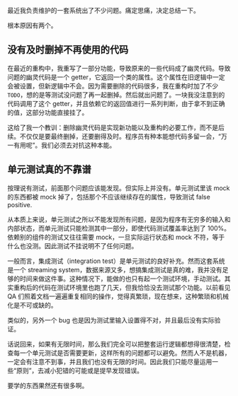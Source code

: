 最近我负责维护的一套系统出了不少问题。痛定思痛，决定总结一下。

根本原因有两个。

## 没有及时删掉不再使用的代码

在最近的重构中，我重写了一部分功能，导致原来的一些代码成了幽灵代码。导致问题的幽灵代码是一个 getter，它返回一个类的属性。这个属性在旧逻辑中一定会被设置，但新逻辑中不会。因为需要删除的代码很多，我在重构时加了不少 `TODO`，想的是等测试没问题了再一起删掉。然后就出问题了。一块我没注意到的代码调用了这个 getter，并且依赖它的返回值进行一系列判断，由于拿不到正确的值，这部分功能直接挂了。

这给了我一个教训：删除幽灵代码是实现新功能以及重构的必要工作，而不是后续。不仅仅是要最终删掉，还要删得及时。程序员有种本能想代码多留一会，“万一有用呢”。我们必须去对抗这种本能。

## 单元测试真的不靠谱

按理说有测试，前面那个问题应该能发现。但实际上并没有。单元测试里该 mock 的东西都被 mock 掉了，包括那个不应该继续存在的属性，导致测试 false positive.

从本质上来说，单元测试之所以不能发现所有问题，是因为程序有无穷多的输入和内部状态，而单元测试只能检测其中一部分，即使代码测试覆盖率达到了 100%。依赖别的组件的测试又往往需要 mock，一旦实际运行状态和 mock 不符，等于什么也没测。因此测试不挂说明不了任何问题。

一般而言，集成测试（integration test）是单元测试的良好补充。然而这套系统是一个 streaming system，数据来源又多，想搞集成测试是真的难，我并没有足够的时间来做这件事。这种情况下，能做的也只有起一个测试环境，手动测试。其实重构后的代码在测试环境里也跑了几天，但我恰恰没去测试那个功能。以前看见 QA 们照着文档一遍遍重复相同的操作，觉得真繁琐，现在想来，这种繁琐和机械化是不可或缺的。

类似的，另外一个 bug 也是因为测试里输入设置得不对，并且最后没有实际验证。

话说回来，如果有无限时间，那么我们完全可以把整套运行逻辑都想得很清楚，检查每一个单元测试是否需要更新，这样所有的问题都可以避免。然而人不是机器，一定会有注意不到事，并且我们也没有无限的时间。因此我们只能尽量运用一些“原则”，去减小犯错的可能或是提早发现错误。

要学的东西果然还有很多啊。